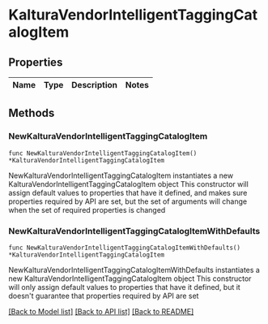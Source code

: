 # KalturaVendorIntelligentTaggingCatalogItem

## Properties

Name | Type | Description | Notes
------------ | ------------- | ------------- | -------------

## Methods

### NewKalturaVendorIntelligentTaggingCatalogItem

`func NewKalturaVendorIntelligentTaggingCatalogItem() *KalturaVendorIntelligentTaggingCatalogItem`

NewKalturaVendorIntelligentTaggingCatalogItem instantiates a new KalturaVendorIntelligentTaggingCatalogItem object
This constructor will assign default values to properties that have it defined,
and makes sure properties required by API are set, but the set of arguments
will change when the set of required properties is changed

### NewKalturaVendorIntelligentTaggingCatalogItemWithDefaults

`func NewKalturaVendorIntelligentTaggingCatalogItemWithDefaults() *KalturaVendorIntelligentTaggingCatalogItem`

NewKalturaVendorIntelligentTaggingCatalogItemWithDefaults instantiates a new KalturaVendorIntelligentTaggingCatalogItem object
This constructor will only assign default values to properties that have it defined,
but it doesn't guarantee that properties required by API are set


[[Back to Model list]](../README.md#documentation-for-models) [[Back to API list]](../README.md#documentation-for-api-endpoints) [[Back to README]](../README.md)


